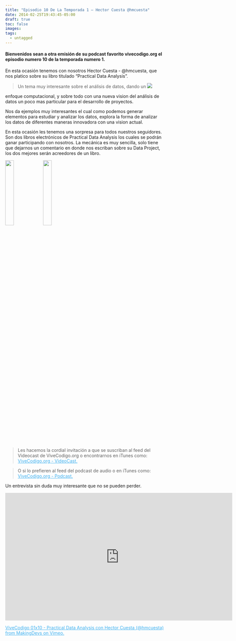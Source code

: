 ```yaml
---
title: "Episodio 10 De La Temporada 1 – Hector Cuesta @hmcuesta"
date: 2014-02-25T19:43:45-05:00
draft: true
toc: false
images:
tags:
  - untagged
---
```


<h4>Bienvenidos sean a otra emisión de su podcast favorito vivecodigo.org el episodio numero 10 de la temporada numero 1.</h4>

En esta ocasión tenemos con nosotros Hector Cuesta - @hmcuesta, que nos platico sobre su libro titulado “Practical Data Analysis”.

>Un tema muy interesante sobre el análisis de datos, dando un
![](http://vivecodigo.org/images/libro-practical.png)

enfoque computacional, y sobre todo con una nueva vision del análisis de datos un poco mas particular para el desarrollo de proyectos.

Nos da ejemplos muy interesantes el cual como podemos generar elementos para estudiar y analizar los datos,  explora la forma de analizar los datos de diferentes maneras innovadora con una vision actual.

En esta ocasión les tenemos una sorpresa para todos nuestros seguidores. Son dos libros electrónicos de Practical Data Analysis los cuales se podrán ganar participando con nosotros. La mecánica es muy sencilla, solo tiene que dejarnos un comentario en donde nos escriban sobre su Data Project, los dos mejores serán acreedores de un libro.

<img src="http://vivecodigo.org/images/uno.jpg" style="width: 23%;"></img>
<img src="http://vivecodigo.org/images/dos.jpg" style="width: 23%;"></img>

>Les hacemos la cordial invitación a que se suscriban al feed del Videocast de ViveCodigo.org o encontrarnos en iTunes como: <a style="color: #3eb0ef;" href="https://podcasts.apple.com" target="_blank"> ViveCodigo.org - VideoCast.</a>

>O si lo prefieren al feed del podcast de audio o en iTunes como: <a style="color:#3eb0ef;" href="https://podcasts.apple.com/mz/podcast/vivecodigo-org-podcast/id722889939" target="_blank"> ViveCodigo.org - Podcast.</a>

Un entrevista sin duda muy interesante que no se pueden perder.

<iframe src="https://player.vimeo.com/video/87502624?h=361f045c27" width="720" height="405" frameborder="0"></iframe>

<a style="color:#3eb0ef;" href="https://vimeo.com/" target="_blank"> ViveCodigo 01x10 - Practical Data Analysis con Hector Cuesta (@hmcuesta) from MakingDevs on Vimeo.

</a>

